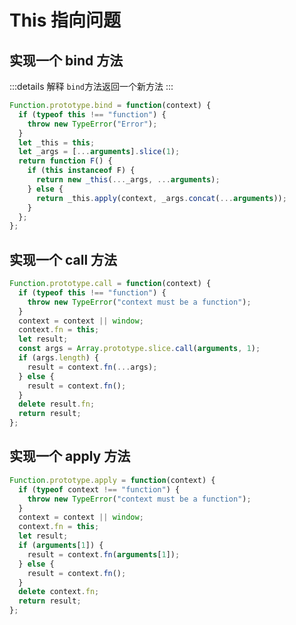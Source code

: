 <!--
 * @Description: this指向问题
 * @Author: shiduobin
 * @Date: 2021-01-30 11:13:44
 * @LastEditors: shiduobin
 * @LastEditTime: 2021-02-04 09:52:59
-->

# This 指向问题

## 实现一个 bind 方法

:::details 解释
`bind`方法返回一个新方法
:::

```js
Function.prototype.bind = function(context) {
  if (typeof this !== "function") {
    throw new TypeError("Error");
  }
  let _this = this;
  let _args = [...arguments].slice(1);
  return function F() {
    if (this instanceof F) {
      return new _this(..._args, ...arguments);
    } else {
      return _this.apply(context, _args.concat(...arguments));
    }
  };
};
```

## 实现一个 call 方法

```js
Function.prototype.call = function(context) {
  if (typeof this !== "function") {
    throw new TypeError("context must be a function");
  }
  context = context || window;
  context.fn = this;
  let result;
  const args = Array.prototype.slice.call(arguments, 1);
  if (args.length) {
    result = context.fn(...args);
  } else {
    result = context.fn();
  }
  delete result.fn;
  return result;
};
```

## 实现一个 apply 方法

```js
Function.prototype.apply = function(context) {
  if (typeof context !== "function") {
    throw new TypeError("context must be a function");
  }
  context = context || window;
  context.fn = this;
  let result;
  if (arguments[1]) {
    result = context.fn(arguments[1]);
  } else {
    result = context.fn();
  }
  delete context.fn;
  return result;
};
```